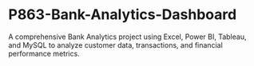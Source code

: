 # P863-Bank-Analytics-Dashboard
A comprehensive Bank Analytics project using Excel, Power BI, Tableau, and MySQL to analyze customer data, transactions, and financial performance metrics.
